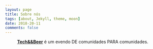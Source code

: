 ```yaml
---
layout: page
title: Sobre nós
tags: [about, Jekyll, theme, moon]
date: 2018-20-11
comments: false
---
```

    
<center><a href="http://tech-ee-beer.github.io"><b>Tech&&Beer</b></a> é um evendo DE comunidades PARA comunidades.</center>
